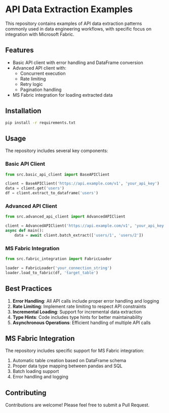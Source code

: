 # API Data Extraction Examples

This repository contains examples of API data extraction patterns commonly used in data engineering workflows, with specific focus on integration with Microsoft Fabric.

## Features

- Basic API client with error handling and DataFrame conversion
- Advanced API client with:
  - Concurrent execution
  - Rate limiting
  - Retry logic
  - Pagination handling
- MS Fabric integration for loading extracted data

## Installation

```bash
pip install -r requirements.txt
```

## Usage

The repository includes several key components:

### Basic API Client

```python
from src.basic_api_client import BaseAPIClient

client = BaseAPIClient('https://api.example.com/v1', 'your_api_key')
data = client.get('users')
df = client.extract_to_dataframe('users')
```

### Advanced API Client

```python
from src.advanced_api_client import AdvancedAPIClient

client = AdvancedAPIClient('https://api.example.com/v1', 'your_api_key')
async def main():
    data = await client.batch_extract(['users/1', 'users/2'])
```

### MS Fabric Integration

```python
from src.fabric_integration import FabricLoader

loader = FabricLoader('your_connection_string')
loader.load_to_fabric(df, 'target_table')
```

## Best Practices

1. **Error Handling**: All API calls include proper error handling and logging
2. **Rate Limiting**: Implement rate limiting to respect API constraints
3. **Incremental Loading**: Support for incremental data extraction
4. **Type Hints**: Code includes type hints for better maintainability
5. **Asynchronous Operations**: Efficient handling of multiple API calls

## MS Fabric Integration

The repository includes specific support for MS Fabric integration:

1. Automatic table creation based on DataFrame schema
2. Proper data type mapping between pandas and SQL
3. Batch loading support
4. Error handling and logging

## Contributing

Contributions are welcome! Please feel free to submit a Pull Request.